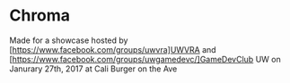 # Chroma
Made for a showcase hosted by [https://www.facebook.com/groups/uwvra]UWVRA and [https://www.facebook.com/groups/uwgamedevc/]GameDevClub UW on Janurary 27th, 2017 at Cali Burger on the Ave
